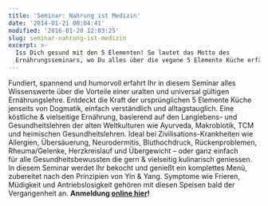 ```yaml
---
title: 'Seminar: Nahrung ist Medizin'
date: '2014-01-21 08:04:41'
modified: '2016-01-20 12:03:25'
slug: seminar-nahrung-ist-medizin
excerpt: >-
  Iss Dich gesund mit den 5 Elementen! So lautet das Motto des
  Ernährungsseminars, wo Du alles über die vegane 5 Elemente Küche erfährst.
---
```


Fundiert, spannend und humorvoll erfahrt Ihr in diesem Seminar alles Wissenswerte über die Vorteile einer uralten und universal gültigen Ernährungslehre. Entdeckt die Kraft der ursprünglichen 5 Elemente Küche jenseits von Dogmatik, einfach verständlich und alltagstauglich. Eine köstliche & vielseitige Ernährung, basierend auf den Langlebens- und Gesundheitslehren der alten Weltkulturen wie Ayurveda, Makrobiotik, TCM und heimischen Gesundheitslehren. Ideal bei Zivilisations-Krankheiten wie Allergien, Übersäuerung, Neurodermitis, Bluthochdruck, Rückenproblemen, Rheuma/Gelenke, Herzkreislauf und Übergewicht – oder ganz einfach für alle Gesundheitsbewussten die gern & vielseitig kulinarisch geniessen. In diesem Seminar werdet Ihr bekocht und genießt ein komplettes Menü, zubereitet nach den Prinzipien von Yin & Yang. Symptome wie Frieren, Müdigkeit und Antriebslosigkeit gehören mit diesen Speisen bald der Vergangenheit an. **Anmeldung [online hier](http://www.kio-food.de/deutsch/seminare/)!**
